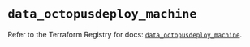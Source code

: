 # `data_octopusdeploy_machine`

Refer to the Terraform Registry for docs: [`data_octopusdeploy_machine`](https://registry.terraform.io/providers/octopusdeploylabs/octopusdeploy/0.43.2/docs/data-sources/machine).
